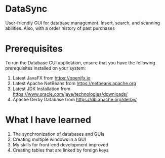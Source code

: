 # DataSync
User-friendly GUI for database management. Insert, search, and scanning abilities. Also, with a order history of past purchases

# Prerequisites
To run the Database GUI application, ensure that you have the following prerequisites installed on your system:
1. Latest JavaFX from https://openjfx.io
2. Latest Apache NetBeans from https://netbeans.apache.org
3. Latest JDK Installation from https://www.oracle.com/java/technologies/downloads/
4. Apache Derby Database from https://db.apache.org/derby/

# What I have learned
1. The synchronization of databases and GUIs
2. Creating multiple windows in a GUI
3. My skills for front-end development improved
4. Creating tables that are linked by foreign keys


